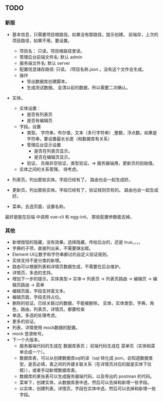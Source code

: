 ## TODO
### 新版
* 基本信息，只需要项目根路径。如果没有那路径，提示创建。 前端存，上次的项目路径，如果不用，要设置。
  * 项目名： 只读。项目根路径里读。
  * 管理后台前端文件名: 默认 admin
  * 服务端文件名: 默认 server
  * 配置信息储存路径: 只读。 /项目名称.json  。没有这个文件会生成。
  * 操作
    * 导出数据库创建脚本。
    * 生成测试数据。 会清以前的数据，所以需要二次确认。

* 实体。
  * 实体设置：
    * 是否有列表页
    * 是否有编辑页
  * 字段。设置
    * 类型。 字符串，布尔值，文本（多行字符串）,整数，浮点数。如果是字符串，要设置最长长度（和数据库有关系）
    * 管理后台显示设置
      * 是否在列表页显示。
      * 是否在编辑页显示。
    * 验证。 先做非空验证，类型验证。=> 服务器端用，更新页的初始值。
  * 实体之间的关系管理。 待考虑。
* 列表页。列出那些实体。字段已经有了。 路由也会一起生成好。
* 更新页。列出那些实体。字段已经有了，验证规则页有的。 路由也会一起生成好。
* 菜单。去选页面，设置名称。

最好是能在后端 中调用 vue-cli 和 egg-init。 那些配置参数能去掉。

### 其他
* 新增按钮的隐藏，没有效果。选择隐藏，传给后台的，还是 true。。。。
* 字典的子项，直接列出来，不需要弹出框。
* Element UI让数字和字符串都过的自定义验证规则。
* 实体支持不是分类的新增。
* 路由可以根据列表和详情页数据生成，不需要在后台维护。
* 详情页，多选的支持。
* 增加下一步的提示。实体类型-> 实体-> 列表页 -> 列表页路由 -> 编辑页 -> 编辑页路由 -> 菜单
* 编辑页面，字段支持富文本。
* 编辑页面，字段支持占位。
* 删除的验证。已经关联过的数据，不能被删除。 实体，实体类型，字典，角色，路由，列表页，详情页。都要检查
* 单选，多选的处理考虑。
* 更多的验证。
* 列表，详情使用 mock数据的配置。
* mock 登录帐号。
* 下一个大版本。
  * 服务器端代码的生成在 数据库表页； 前端代码生成在 菜单页（实体和菜单合成一个）。
  * 数据库表，可以从创建数据库sql的读（sql 转化成 json，会知道数据类型，是否必填，表之间的外键关联关系（在详情页对应的就是实体下拉框）），或者手动新增数据库表。
  * 数据库的某张表可以生成服务器端代码，以及导出的 postman 的代码。
  * 菜单下，创建实体，从数据库表中选，然后可以去掉和新增一些字段。
  * 以实体，创建列表，详情页，字段在实体中选，然后可以去掉和新增一些字段。
